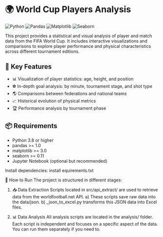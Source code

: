 # 🌍 World Cup Players Analysis

![Python](https://img.shields.io/badge/python-3.8+-blue.svg)
![Pandas](https://img.shields.io/badge/pandas-1.0+-brightgreen.svg)
![Matplotlib](https://img.shields.io/badge/Matplotlib-3.0+-orange.svg)
![Seaborn](https://img.shields.io/badge/Seaborn-0.11+-lightblue.svg)

This project provides a statistical and visual analysis of player and match data from the FIFA World Cup. It includes interactive visualizations and comparisons to explore player performance and physical characteristics across different tournament editions.

## 📌 Key Features

- 📊 Visualization of player statistics: age, height, and position
- ⚽ In-depth goal analysis: by minute, tournament stage, and shot type
- 🌎 Comparisons between federations and national teams
- 📈 Historical evolution of physical metrics
- 🏆 Performance analysis by tournament phase

## 📦 Requirements

- Python 3.8 or higher  
- pandas >= 1.0  
- matplotlib >= 3.0  
- seaborn >= 0.11  
- Jupyter Notebook (optional but recommended)

Install dependencies: install equirements.txt


🚀 How to Run
The project is structured in different stages:

1. 📥 Data Extraction
Scripts located in src/api_extract/ are used to retrieve data from the worldfootball.net API.
a) These scripts save raw data into the data/json.
b) _json_to_excel.py transforms this JSON data into Excel files.


2. 📊 Data Analysis
All analysis scripts are located in the analysis/ folder.
Each script is independent and focuses on a specific aspect of the data.
You can run them separately if you need to.
